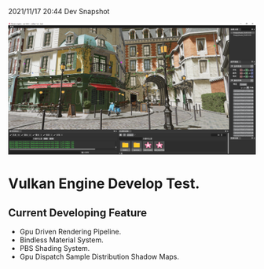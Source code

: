 2021/11/17 20:44 Dev Snapshot

![](dev/Snipaste_2021-11-17_20-42-50.png)

# Vulkan Engine Develop Test.

## Current Developing Feature

- Gpu Driven Rendering Pipeline.
- Bindless Material System.
- PBS Shading System.
- Gpu Dispatch Sample Distribution Shadow Maps.
